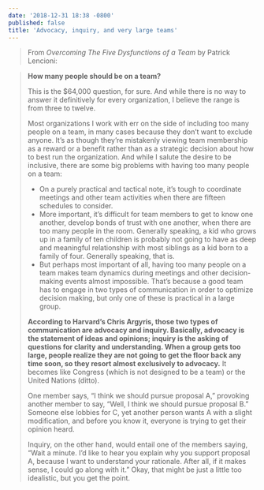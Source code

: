 ```yaml
---
date: '2018-12-31 18:38 -0800'
published: false
title: 'Advocacy, inquiry, and very large teams'
---
```

> From _Overcoming The Five Dysfunctions of a Team_ by Patrick Lencioni: 

> **How many people should be on a team?**
>
> This is the $64,000 question, for sure. And while there is no way to answer it definitively for every organization, I believe the range is from three to twelve.
> 
> Most organizations I work with err on the side of including too many people on a team, in many cases because they don’t want to exclude anyone. It’s as though they’re mistakenly viewing team membership as a reward or a benefit rather than as a strategic decision about how to best run the organization. And while I salute the desire to be inclusive, there are some big problems with having too many people on a team:
> 
> - On a purely practical and tactical note, it’s tough to coordinate meetings and other team activities when there are fifteen schedules to consider.
> - More important, it’s difficult for team members to get to know one another, develop bonds of trust with one another, when there are too many people in the room. Generally speaking, a kid who grows up in a family of ten children is probably not going to have as deep and meaningful relationship with most siblings as a kid born to a family of four. Generally speaking, that is.
> - But perhaps most important of all, having too many people on a team makes team dynamics during meetings and other decision-making events almost impossible. That’s because a good team has to engage in two types of communication in order to optimize decision making, but only one of these is practical in a large group.
>
> **According to Harvard’s Chris Argyris, those two types of communication are advocacy and inquiry. Basically, advocacy is the statement of ideas and opinions; inquiry is the asking of questions for clarity and understanding. When a group gets too large, people realize they are not going to get the floor back any time soon, so they resort almost exclusively to advocacy.** It becomes like Congress (which is not designed to be a team) or the United Nations (ditto).
> 
> One member says, “I think we should pursue proposal A,” provoking another member to say, “Well, I think we should pursue proposal B.” Someone else lobbies for C, yet another person wants A with a slight modification, and before you know it, everyone is trying to get their opinion heard.
> 
> Inquiry, on the other hand, would entail one of the members saying, “Wait a minute. I’d like to hear you explain why you support proposal A, because I want to understand your rationale. After all, if it makes sense, I could go along with it.” Okay, that might be just a little too idealistic, but you get the point.